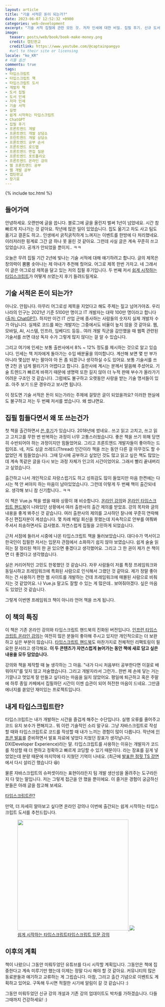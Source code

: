 ```yaml
---
layout: article
title: "기술 서적은 돈이 되는가?"
date: 2023-06-07 12:52:32 +0900
categories: web-development
excerpt: "기술 서적 집필에 관한 모든 것. 저자 인세에 대한 비밀. 집필 후기. 신규 도서 소개"
image:
  teaser: posts/web/book/book-make-money.png
  credit: 캡틴판교
  creditlink: https://www.youtube.com/@captainpangyo
  #url to their site or licensing
locale: "ko_KR"
# 리플 옵션
comments: true
tags:
- 타입스크립트
- 타입스크립트 책
- 타입스크립트 도서
- 개발자 책
- 도서 집필
- 도서 인세
- 저자 인세
- 기술 서적
- 길벗
- 쉽게 시작하는 타입스크립트
- ChatGPT
- 집필 후기
- 프론트엔드 개발
- 프론트엔드 개발 상담소
- 프런트엔드 개발 상담소
- 프론트엔드 공부 순서
- 프론트엔드 로드맵
- 프론트엔드 면접 질문
- 프론트엔드 포트폴리오
- 프론트엔드 온라인 강의
- 웹 프론트엔드 공부
- 웹 개발 공부
- 캡틴판교
- 장기효
---
```

{% include toc.html %}

## 들어가며

안녕하세요. 오랜만에 글을 씁니다. 블로그에 글을 올린지 벌써 1년이 넘었네요. 시간 참 빠르게 지나가는 것 같아요. 작년에 많은 일이 있었습니다. 집도 옮기고 차도 사고 팀도 옮기고 결혼도 하고.. 인생에서 굵직굵직하게 느껴지는 이벤트를 한방에 다 처리했네요. 이러저러한 핑계로 그간 글 하나 못 올린 것 같아요. 그런데 사실 글은 계속 꾸준히 쓰고 있었습니다. 공개가 안되었을 뿐이지.. ㅋㅋ

오늘은 무려 집필 기간 2년에 빛나는 기술 서적에 대해 얘기하려고 합니다. 글의 제목은 창의력이 뿜뿜 솟아나는 제 아내가 추천해 줬어요. 어그로 제목 한번 가자고. 네 그래서 이 글은 어그로성 제목을 달고 있는 저의 집필 후기입니다. 두 번째 저서 [쉽게 시작하는 타입스크립트](https://www.yes24.com/Product/Goods/119410497)가 어떻게 쓰였는지 후기 들려드릴게요.
  
## 기술 서적은 돈이 되는가?

아니오. 안됩니다. 아무리 어그로성 제목을 지었다고 해도 주제는 짚고 넘어가야죠. 우리나라의 인구는 2021년 기준 5100만 명이고 IT 개발자는 대략 100만 명이라고 합니다([출처: ChatGPT](https://joshua1988.github.io/web-development/frontend-development-with-chatgpt/)). 하지만 이건 IT 산업 군에 종사하는 사람들의 숫자지 실제 개발자 수가 아닙니다. 실제로 코드를 짜는 개발자는 그중에서도 비율이 높지 않을 것 같아요. 웹, 모바일, AI, 시스템, 인프라, 임베디드 등등.. 여러 개발 직군을 감안했을 때 웹쪽 관련된 기술서를 쓰면 대상 독자 수가 그렇게 많지 않다는 걸 알 수 있습니다.

그리고 여기에 인세는 보통 출판사에서 8% ~ 12% 정도를 제시하는 것으로 알고 있습니다. 인세는 책 저자에게 돌아가는 수입 배분율을 의미합니다. 계산해 보면 몇 만 부가 아니라 몇십만 부는 팔아야 아 돈 좀 되겠구나 생각하실 수도 있어요. 보통 기술서를 쓰면 2천 권 넘게 팔리기가 어렵다고 합니다. 출판사에 계시는 분께서 말씀해 주셨어요. 기술 트렌드가 빠르게 바뀌기 때문에 생명력 또한 길지 않아 더 누적 판매 부수가 올라가기 어려운 구조인 것 같습니다. 그럼에도 불구하고 오랫동안 사랑을 받는 기술 명서들이 있죠. 아주 보기 드문 경우라고 보시면 됩니다. 

이 정도면 기술 서적은 돈이 되는가라는 주제에 걸맞은 글이 되었을까요? 이러한 현실에도 불구하고 저는 두 번째 저서를 썼습니다. 왜 썼냐면요.

## 집필 힘들다면서 왜 또 쓰는건가

첫 책을 출간하면서 [쓴 후기](https://joshua1988.github.io/web-development/vuejs/doit-vuejs-book/)가 있습니다. 2018년에 썼네요.. 쓰고 읽고 고치고, 쓰고 읽고 고치고를 무한 번 반복하는 과정이 너무 고통스러웠습니다. 좋은 책을 쓰기 위해 당연히 수반되어야 하는 과정이지만 힘들었어요. 그리고 프론트엔드 개발자들이 좋아하는 드립이죠. 네, 저도 싱글 쓰레드(Thread) 인간이라 책을 쓰는 동안 다른 걸 아무것도 할 수 없었던 게 힘들었습니다. 그때 당시에 공부하고 싶었던 것도 많고 읽고 싶은 책도 많았는데 계속 똑같은 글을 다시 보는 과정 자체가 인고의 시간이었어요. 그래서 빨리 끝내버리고 싶었습니다.

출간하고 나서 개인적으로 자랑스럽기도 하고 성취감도 많이 들었지만 마음 한켠에는 다시는 책 안 써야지 하는 마음이 남아있었습니다. 그런데 이렇게 두 번째 책이 출간되네요. 생각해 보니 참 신기합니다.. ㅋㅋ 

이 책은 Vue.js 책을 썼을 때와 상황이 꽤 비슷합니다. [온라인 강의](https://www.inflearn.com/course/%ED%83%80%EC%9E%85%EC%8A%A4%ED%81%AC%EB%A6%BD%ED%8A%B8-%EC%9E%85%EB%AC%B8?inst=f1ae9299&utm_source=instructor&utm_medium=referral&utm_campaign=inflearn_%ED%8A%B8%EB%9E%98%ED%94%BD_promotion-link)와 [온라인 타입스크립트 핸드북](https://joshua1988.github.io/ts/)이 나와있던 상황에서 여러 출판사의 출간 제의를 받았죠. 강의 목차와 글의 내용을 좋게 봐주신 것 같습니다. 여러 출판사의 제의를 고사하던 찰나에 꾸준히 연락해 주신 편집자분이 계셨습니다. 몇 차례 메일 회신을 못했는데 지속적으로 안부를 여쭤봐 주셔서 죄송하면서도 감사했죠. 자연스럽게 집필을 고민하게 되었습니다.

근처 서점에 들러서 시중에 나온 타입스크립트 책을 둘러보았습니다. 대다수가 역서이고 한국인이 집필한 저서는 입문자 관점에서 소화하기 쉽지 않아 보였습니다. 쉽게 술술 읽히는 잘 정리된 책이 한 권 있으면 좋겠다고 생각했어요. 그리고 그 한 권이 제가 쓴 책이면 더 좋겠다고 생각했습니다.

실은 커리어적인 고민도 한몫했던 것 같습니다. 자꾸 사람들이 저를 특정 프레임워크와 동일시하고 프레임워크에 특화된 사람으로 인식해서 그랬던 것 같아요. 제가 정말 좋아하는 건 사용하기 편한 웹 사이트를 개발하는 건데 프레임워크에 매몰된 사람으로 비춰지는 것 같았어요. 나 Vue.js 말고도 잘할 수 있는 게 많은데.. 보여줘야겠다. 싶은 마음도 있었던 것 같습니다.

그렇게 이번엔 프레임워크 책이 아니라 언어 책을 쓰게 됩니다.

## 이 책의 특징

이 책은 기존 온라인 강의와 타입스크립트 핸드북의 진화된 버전입니다. [인프런 타입스크립트 온라인 강의](https://www.inflearn.com/course/%ED%83%80%EC%9E%85%EC%8A%A4%ED%81%AC%EB%A6%BD%ED%8A%B8-%EC%9E%85%EB%AC%B8?inst=f1ae9299&utm_source=blog&utm_medium=githubio&utm_campaign=captianpangyo&utm_term=banner)는 여전히 많은 분들이 좋아해 주시고 있지만 개인적으로는 더 보완하고 싶은 부분이 많습니다. [타입스크립트 핸드북](https://joshua1988.github.io/ts/)도 마찬가지로 전체적인 리팩토링이 필요한 문서라고 생각해요. **이 두 콘텐츠가 자연스럽게 늙어가는 동안 책에 새로 담고 싶은 내용을 모두 담았습니다.**

강의와 책을 제작할 때 늘 생각하는 그 마음. "내가 다시 처음부터 공부한다면 이걸로 배워야지"를 잊지 않고 저술했습니다. 그리고 개발자라서 그런가.. 한번 제 손에 닿는 거는 기깔나고 멋있게 잘 만들고 싶다라는 마음을 잃지 않았어요. 평일에 퇴근하고 혹은 주말에 하루 종일 카페에서 집필하던 시간이 이젠 습관이 되어 허전한 마음이 드네요. 그만큼 에너지를 쏟았던 재미있는 프로젝트입니다.

## 내게 타입스크립트란?

타입스크립트는 내가 개발하는 시간을 즐겁게 해주는 수단입니다. 실행 오류를 줄어주고 코드 유지 보수가 편해지고.. 뭐 이런 기술적인 소리 말구요. 그냥 자바스크립트로 작성할 때와 타입스크립트로 코드를 작성할 때 내가 느끼는 경험이 많이 다릅니다. 작년에 [인프콘 발표](https://infcon.day/speaker/28-jang-vuejs-typescript/)를 준비하면서 발표 자료에 넣었다 지웠던 장표가 생각납니다. DX(Developer Experience)라는 말. 타입스크립트를 사용하는 이유는 개발자가 코드를 작성할 때 더 편하고 정확하고 빠르게 코딩할 수 있기 때문이다. 라는 장표를 길게 넣었었는데 분량 때문에 마지막에 다 지웠던 기억이 나네요. (최근에 [발표한 점핏 TS 강연](https://www.youtube.com/live/pN0O1AqZYYA?feature=share&t=11110)에서 다시 살리긴 했습니다 😆)

물론 자바스크립트의 슈퍼셋이라는 표현이라든지 팀 개발 생산성을 올려주는 도구라든지 다 맞는 말입니다. 저는 그렇게 접근을 안 했을 뿐이에요. 이 즐거운 경험이 궁금하신 분들은 아래 글을 참고해 보세요.

[타입스크립트란?](https://joshua1988.github.io/ts/why-ts.html)

만약, 더 자세히 알아보고 싶다면 온라인 강의나 이번에 출간되는 쉽게 시작하는 타입스크립트 도서를 추천드립니다.

<figure class="third">
  <a href="https://www.yes24.com/Product/Goods/119410497" target="_blank">
	  <img width="360px" src="{{ site.url }}/images/posts/web/book/ts-book-cover.jpg">
  </a>
	<a href="https://www.inflearn.com/course/타입스크립트-입문?inst=f1ae9299&utm_source=blog&utm_medium=githubio&utm_campaign=captianpangyo&utm_term=banner" target="_blank"><img src="{{ site.url }}/images/posts/web/inflearn/ts1.png"></a>
	<figcaption><a href="https://www.yes24.com/Product/Goods/119410497" target="_blank">쉽게 시작하는 타입스크립트</a><a href="https://www.inflearn.com/course/타입스크립트-입문?inst=f1ae9299&utm_source=blog&utm_medium=githubio&utm_campaign=captianpangyo&utm_term=banner" target="_blank">타입스크립트 입문 강의</a></figcaption>
</figure>

## 이후의 계획

책이 나왔으니 그동안 미뤄두었던 유튜브를 다시 시작할 계획입니다. 그동안은 책에 집중한다고 계속 미루기만 했는데 이제는 정말 다시 해야 할 것 같아요. 커뮤니티의 많은 동료분들과 얘기하고 교류하는 게 그립습니다. 아참, 그리고 출간 기념으로 이벤트도 계획하고 있어요. 구독해 두시면 적절한 시기에 알림이 갈 것 같습니다 :)

그동안 미뤄두었던 신규 강의 개설과 기존 강의 업데이트도 박차를 가하겠습니다. 다들 그때까지 건강하세요! :)













